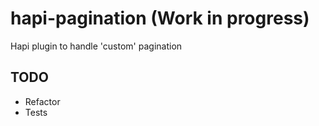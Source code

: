 # hapi-pagination (Work in progress)

Hapi plugin to handle 'custom' pagination

## TODO

* Refactor
* Tests
